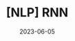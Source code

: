---
title:  "[NLP] RNN"
excerpt: "Brief Introduction of Recursive Neural Network Model"
layout: single
author_profile: true

categories:
  - NLP
tags:
  - [NLP, RNN]
 
date: 2023-06-05
last_modified_at: 2023-06-05
---